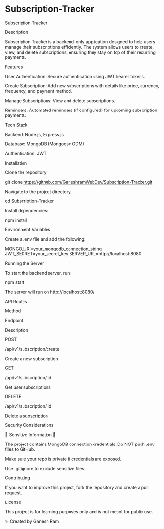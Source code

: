 # Subscription-Tracker
Subscription Tracker

Description

Subscription Tracker is a backend-only application designed to help users manage their subscriptions efficiently. The system allows users to create, view, and delete subscriptions, ensuring they stay on top of their recurring payments.

Features

User Authentication: Secure authentication using JWT bearer tokens.

Create Subscription: Add new subscriptions with details like price, currency, frequency, and payment method.

Manage Subscriptions: View and delete subscriptions.

Reminders: Automated reminders (if configured) for upcoming subscription payments.

Tech Stack

Backend: Node.js, Express.js

Database: MongoDB (Mongoose ODM)

Authentication: JWT

Installation

Clone the repository:

git clone https://github.com/GaneshramWebDev/Subscription-Tracker.git

Navigate to the project directory:

cd Subscription-Tracker

Install dependencies:

npm install

Environment Variables

Create a .env file and add the following:

MONGO_URI=your_mongodb_connection_string
JWT_SECRET=your_secret_key
SERVER_URL=http://localhost:8080

Running the Server

To start the backend server, run:

npm start

The server will run on http://localhost:8080/

API Routes

Method

Endpoint

Description

POST

/api/v1/subscription/create

Create a new subscription

GET

/api/v1/subscription/:id

Get user subscriptions

DELETE

/api/v1/subscription/:id

Delete a subscription

Security Considerations

🚨 Sensitive Information 🚨

The project contains MongoDB connection credentials. Do NOT push .env files to GitHub.

Make sure your repo is private if credentials are exposed.

Use .gitignore to exclude sensitive files.

Contributing

If you want to improve this project, fork the repository and create a pull request.

License

This project is for learning purposes only and is not meant for public use.

✨ Created by Ganesh Ram
